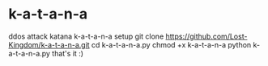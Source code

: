 # k-a-t-a-n-a
ddos attack katana 
k-a-t-a-n-a setup
git clone https://github.com/Lost-Kingdom/k-a-t-a-n-a.git
cd k-a-t-a-n-a.py
chmod +x k-a-t-a-n-a
python k-a-t-a-n-a.py
that's it :)
